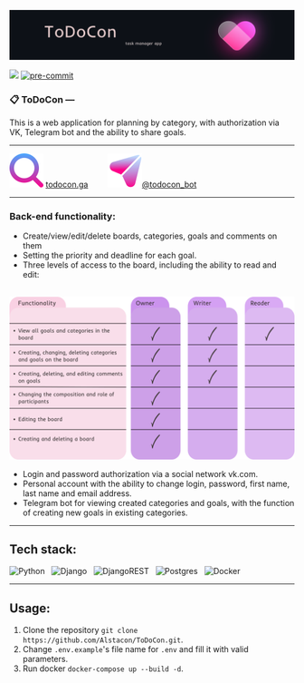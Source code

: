 ![logo](./readme_assets/logo2.svg)

<a href="https://codecov.io/gh/Alstacon/ToDoCon" > <img src="https://img.shields.io/codecov/c/github/Alstacon/ToDoCon?color=EB66A5&style=plastic"></a>
<a href="https://github.com/pre-commit/pre-commit"><img src="https://img.shields.io/badge/pre--commit-passed-EB66A5?style=plastic" alt="pre-commit" style="max-width:100%;"></a>
### 📋 ToDoCon —
This is a web application for planning by category, with authorization via VK, Telegram bot and the ability to share goals.
___

![google](./readme_assets/google.svg) [todocon.ga](http://todocon.ga)&nbsp;&nbsp;&nbsp;&nbsp;&nbsp;&nbsp;&nbsp;&nbsp;
![telegram](./readme_assets/telegram.svg)[@todocon_bot](https://t.me/todocon_bot)
___
### Back-end functionality:
- Create/view/edit/delete boards, categories, goals and comments on them
- Setting the priority and deadline for each goal.
- Three levels of access to the board, including the ability to read and edit:

&nbsp;&nbsp;&nbsp;&nbsp;![table](./readme_assets/permission_table.svg)

- Login and password authorization via a social network vk.com.
- Personal account with the ability to change login, password, first name, last name and email address.
- Telegram bot for viewing created categories and goals, with the function of creating new goals in existing categories.

___
## Tech stack:
![Python](https://img.shields.io/badge/%20-PYTHON-C083E5)&nbsp;&nbsp;
![Django](https://img.shields.io/badge/-DJANGO-EB66A5)&nbsp;&nbsp;
![DjangoREST](https://img.shields.io/badge/%20-DJANGO--REST-C083E5)&nbsp;&nbsp;
![Postgres](https://img.shields.io/badge/%20-POSTGRES-EB66A5)&nbsp;&nbsp;
![Docker](https://img.shields.io/badge/%20-DOCKER-C083E5)&nbsp;&nbsp;
___


## Usage:
1) Clone the repository
`git clone https://github.com/Alstacon/ToDoCon.git`.
2) Change `.env.example`'s file name for `.env` and fill it with valid parameters.
3) Run docker `docker-compose up --build -d`.

